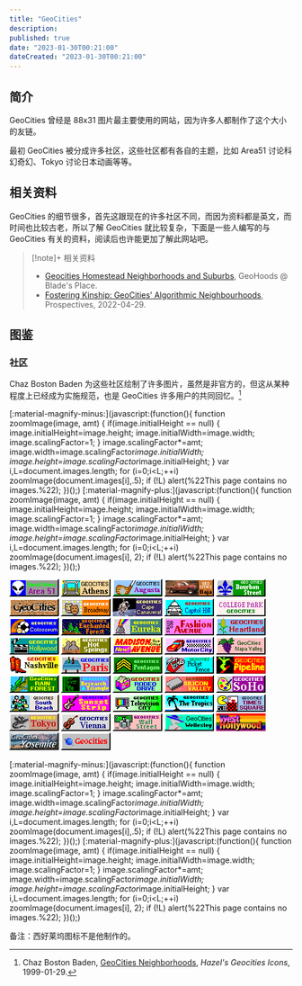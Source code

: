 ```yaml
---
title: "GeoCities"
description:
published: true
date: "2023-01-30T00:21:00"
dateCreated: "2023-01-30T00:21:00"
---
```


## 简介

GeoCities 曾经是 88x31 图片最主要使用的网站，因为许多人都制作了这个大小的友链。

最初 GeoCities 被分成许多社区，这些社区都有各自的主题，比如 Area51 讨论科幻奇幻、Tokyo 讨论日本动画等等。

## 相关资料

GeoCities 的细节很多，首先这跟现在的许多社区不同，而因为资料都是英文，而时间也比较古老，所以了解 GeoCities 就比较复杂，下面是一些人编写的与 GeoCities 有关的资料，阅读后也许能更加了解此网站吧。

> [!note]+ 相关资料
>
> +   [Geocities Homestead Neighborhoods and Suburbs](https://www.bladesplace.id.au/geocities-neighborhoods-suburbs.html), GeoHoods @ Blade's Place.
> +   [Fostering Kinship: GeoCities’ Algorithmic Neighbourhoods](https://journal.b-pro.org/article/fostering-kinship-geocities-algorithmic-neighbourhoods/), Prospectives, 2022-04-29.

## 图鉴

### 社区

Chaz Boston Baden 为这些社区绘制了许多图片，虽然是非官方的，但这从某种程度上已经成为实施规范，也是 GeoCities 许多用户的共同回忆。[^gcni]

[^gcni]: Chaz Boston Baden, [GeoCities Neighborhoods](https://web.archive.org/web/19990129074714/http://www.geocities.com/NapaValley/2022/cities.html), _Hazel's Geocities Icons_, 1999-01-29.

[:material-magnify-minus:](javascript:(function(){ function zoomImage(image, amt) { if(image.initialHeight == null) { image.initialHeight=image.height; image.initialWidth=image.width; image.scalingFactor=1; } image.scalingFactor*=amt; image.width=image.scalingFactor*image.initialWidth; image.height=image.scalingFactor*image.initialHeight; } var i,L=document.images.length; for (i=0;i<L;++i) zoomImage(document.images[i],.5); if (!L) alert(%22This page contains no images.%22); })();)
[:material-magnify-plus:](javascript:(function(){ function zoomImage(image, amt) { if(image.initialHeight == null) { image.initialHeight=image.height; image.initialWidth=image.width; image.scalingFactor=1; } image.scalingFactor*=amt; image.width=image.scalingFactor*image.initialWidth; image.height=image.scalingFactor*image.initialHeight; } var i,L=document.images.length; for (i=0;i<L;++i) zoomImage(document.images[i], 2); if (!L) alert(%22This page contains no images.%22); })();)

![(Area 51)](/src/website/GeoCities/area51.gif "http://www.geocities.com/Area51/")
![(Athens)](/src/website/GeoCities/athens1.gif "http://www.geocities.com/Athens/")
![(Augusta)](/src/website/GeoCities/augusta.gif "http://www.geocities.com/Augusta/")
![(Baja)](/src/website/GeoCities/baja8831.gif "http://www.geocities.com/Baja/")
![(Bourbon Street)](/src/website/GeoCities/bourbong.gif "http://www.geocities.com/BourbonStreet/")
![(Free Home Pages)](/src/website/GeoCities/gcad7_88.gif "http://www.geocities.com/")
![(Broadway)](/src/website/GeoCities/broadwb.gif "http://www.geocities.com/Broadway/")
![(Cape Canaveral)](/src/website/GeoCities/cape8831.gif "http://www.geocities.com/CapeCanaveral/")
![(Capitol Hill)](/src/website/GeoCities/capitol.gif "http://www.geocities.com/CapitolHill/")
![(College Park)](/src/website/GeoCities/collegep.gif "http://www.geocities.com/CollegePark/")
![(Colosseum)](/src/website/GeoCities/coloss88.gif "http://www.geocities.com/Colosseum/")
![(Enchanted Forest)](/src/website/GeoCities/enchant.gif "http://www.geocities.com/EnchantedForest/")
![(Eureka)](/src/website/GeoCities/eureka2.gif "http://www.geocities.com/Eureka/")
![(Fashion Avenue)](/src/website/GeoCities/fashion.gif "http://www.geocities.com/FashionAvenue/")
![(Heartland)](/src/website/GeoCities/heartl88.gif "http://www.geocities.com/Heartland/")
![(Hollywood)](/src/website/GeoCities/hollyw88.gif "http://www.geocities.com/Hollywood/")
![(Hot Springs)](/src/website/GeoCities/hotspr88.gif "http://www.geocities.com/HotSprings/")
![(Madison Avenue)](/src/website/GeoCities/madison.gif "http://www.geocities.com/MadisonAvenue/")
![(Motor City)](/src/website/GeoCities/motor88.gif "http://www.geocities.com/MotorCity/")
![(Napa Valley)](/src/website/GeoCities/napa8831.gif "http://www.geocities.com/NapaValley/")
![(Nashville)](/src/website/GeoCities/nashvill.gif "http://www.geocities.com/Nashville/")
![(Paris)](/src/website/GeoCities/paris88.gif "http://www.geocities.com/Paris/")
![(Pentagon)](/src/website/GeoCities/pentagon.gif "http://www.geocities.com/Pentagon/")
![(Picket Fence)](/src/website/GeoCities/picket88.gif "http://www.geocities.com/PicketFence/")
![(Pipeline)](/src/website/GeoCities/pipeln88.gif "http://www.geocities.com/Pipeline/")
![(Rain Forest)](/src/website/GeoCities/rainfo88.gif "http://www.geocities.com/RainForest/")
![(Research Triangle)](/src/website/GeoCities/restri88.gif "http://www.geocities.com/ResearchTriangle/")
![(Rodeo Drive)](/src/website/GeoCities/rodeo88.gif "http://www.geocities.com/RodeoDrive/")
![(Silicon Valley)](/src/website/GeoCities/silval2.gif "http://www.geocities.com/SiliconValley/")
![(SoHo)](/src/website/GeoCities/sohop88.gif "http://www.geocities.com/SoHo/")
![(South Beach)](/src/website/GeoCities/southp88.gif "http://www.geocities.com/SouthBeach/")
![(Sunset Strip)](/src/website/GeoCities/sunset88.gif "http://www.geocities.com/SunsetStrip/")
![(Television City)](/src/website/GeoCities/tvcity88.gif "http://www.geocities.com/TelevisionCity/")
![(The Tropics)](/src/website/GeoCities/tropic88.gif "http://www.geocities.com/TheTropics/")
![(Times Square)](/src/website/GeoCities/times88.gif "http://www.geocities.com/TimesSquare/")
![(Tokyo)](/src/website/GeoCities/tokyo88.gif "http://www.geocities.com/Tokyo/")
![(Vienna)](/src/website/GeoCities/vienna88.gif "http://www.geocities.com/Vienna/")
![(Wall Street)](/src/website/GeoCities/wallst88.gif "http://www.geocities.com/WallStreet/")
![(Wellesley)](/src/website/GeoCities/wellg88.gif "http://www.geocities.com/Wellesley/")
![(West Hollywood)](/src/website/GeoCities/whrainbo.gif "http://www.geocities.com/WestHollywood/")
![(Yosemite)](/src/website/GeoCities/ybutton.gif "http://www.geocities.com/Yosemite")
![(GeoCities)](/src/website/GeoCities/geo8831.gif "http://www.geocities.com/")

[:material-magnify-minus:](javascript:(function(){ function zoomImage(image, amt) { if(image.initialHeight == null) { image.initialHeight=image.height; image.initialWidth=image.width; image.scalingFactor=1; } image.scalingFactor*=amt; image.width=image.scalingFactor*image.initialWidth; image.height=image.scalingFactor*image.initialHeight; } var i,L=document.images.length; for (i=0;i<L;++i) zoomImage(document.images[i],.5); if (!L) alert(%22This page contains no images.%22); })();)
[:material-magnify-plus:](javascript:(function(){ function zoomImage(image, amt) { if(image.initialHeight == null) { image.initialHeight=image.height; image.initialWidth=image.width; image.scalingFactor=1; } image.scalingFactor*=amt; image.width=image.scalingFactor*image.initialWidth; image.height=image.scalingFactor*image.initialHeight; } var i,L=document.images.length; for (i=0;i<L;++i) zoomImage(document.images[i], 2); if (!L) alert(%22This page contains no images.%22); })();)

备注：西好莱坞图标不是他制作的。

